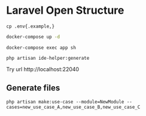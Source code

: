 # Laravel Open Structure

```
cp .env{.example,}
```

```bash
docker-compose up -d
```

```
docker-compose exec app sh
```

```
php artisan ide-helper:generate
```

Try url http://localhost:22040


## Generate files

```
php artisan make:use-case --module=NewModule --cases=new_use_case_A,new_use_case_B,new_use_case_C 
```